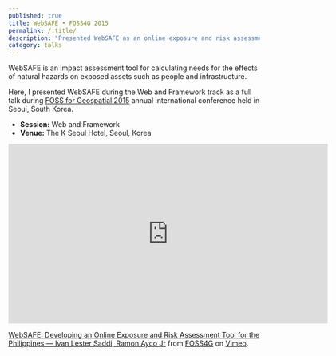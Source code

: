 ```yaml
---
published: true
title: WebSAFE • FOSS4G 2015 
permalink: /:title/
description: "Presented WebSAFE as an online exposure and risk assessment tool during the Web and Framework track as a full talk"
category: talks
---
```


WebSAFE is an impact assessment tool for calculating needs for the effects of natural hazards on exposed assets such as people and infrastructure.

Here, I presented WebSAFE during the Web and Framework track as a full talk during [FOSS for Geospatial 2015](http://2015.foss4g.org/) annual international
conference held in Seoul, South Korea.

- **Session:** Web and Framework
- **Venue:** The K Seoul Hotel, Seoul, Korea

<iframe src="https://player.vimeo.com/video/142336887?h=b9dc6091e4" width="640" height="360" frameborder="0" allow="autoplay; fullscreen; picture-in-picture" allowfullscreen></iframe>

<p>
    <a href="https://vimeo.com/142336887">WebSAFE: Developing an Online Exposure and Risk Assessment Tool for the Philippines &mdash; Ivan Lester Saddi, Ramon Ayco Jr</a> from <a href="https://vimeo.com/foss4g">FOSS4G</a> on <a href="https://vimeo.com">Vimeo</a>.
</p>